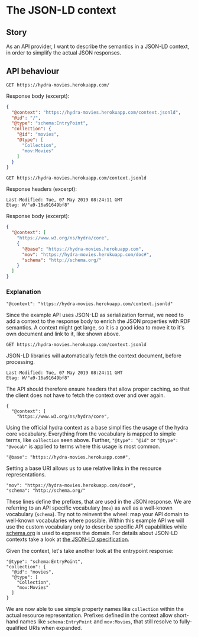 # The JSON-LD context

## Story

As an API provider, I want to describe the semantics in a JSON-LD context, in order to simplify the actual JSON responses.

## API behaviour

```http
GET https://hydra-movies.herokuapp.com/
```

Response body (excerpt):

```json
{
  "@context": "https://hydra-movies.herokuapp.com/context.jsonld",
  "@id": "/",
  "@type": "schema:EntryPoint",
  "collection": {
    "@id": "movies",
    "@type": [
      "Collection",
      "mov:Movies"
    ]
  }
}
```

```http
GET https://hydra-movies.herokuapp.com/context.jsonld
```

Response headers (excerpt):

```http
Last-Modified: Tue, 07 May 2019 08:24:11 GMT
Etag: W/"a9-16a91649bf8"
```

Response body (excerpt):

```json
{
  "@context": [
    "https://www.w3.org/ns/hydra/core",
    {
      "@base": "https://hydra-movies.herokuapp.com",
      "mov": "https://hydra-movies.herokuapp.com/doc#",
      "schema": "http://schema.org/"
    }
  ]
}
```

### Explanation

```
"@context": "https://hydra-movies.herokuapp.com/context.jsonld"
```

Since the example API uses JSON-LD as serialization format, we need to add a context to the response body to enrich the JSON properties with RDF semantics. A context might get large, so it is a good idea to move it to it's own document and link to it, like shown above.

```http
GET https://hydra-movies.herokuapp.com/context.jsonld
```

JSON-LD libraries will automatically fetch the context document, before processing.

```http
Last-Modified: Tue, 07 May 2019 08:24:11 GMT
Etag: W/"a9-16a91649bf8"
```

The API should therefore ensure headers that allow proper caching, so that the client does not have to fetch the context over and over again.

```
{
  "@context": [
    "https://www.w3.org/ns/hydra/core",
```

Using the official hydra context as a base simplifies the usage of the hydra core vocabulary. Everything from the vocabulary is mapped to simple terms, like `collection` seen above. Further, `"@type": "@id"` or `"@type": "@vocab"` is applied to terms where this usage is most common.

```
"@base": "https://hydra-movies.herokuapp.com#",
```

Setting a base URI allows us to use relative links in the resource representations.

```
"mov": "https://hydra-movies.herokuapp.com/doc#",
"schema": "http://schema.org/"
```

These lines define the prefixes, that are used in the JSON response. We are referring to an API specific vocabulary (`mov`) as well as a well-known vocabulary (`schema`). Try not to reinvent the wheel: map your API domain to well-known vocabularies where possible. Within this example API we will use the custom vocabulary only to describe specific API capabilities while [schema.org](http://schema.org/) is used to express the domain. For details about JSON-LD contexts take a look at [the JSON-LD specification](https://w3c.github.io/json-ld-syntax/#the-context).

Given the context, let's take another look at the entrypoint response:

```
"@type": "schema:EntryPoint",
"collection": {
  "@id": "movies",
  "@type": [
    "Collection",
    "mov:Movies"
  ]
}
```

 We are now able to use simple property names like `collection` within the actual resource representation. Prefixes defined in the context allow short-hand names like `schema:EntryPoint` and `mov:Movies`, that still resolve to fully-qualified URIs when expanded.
